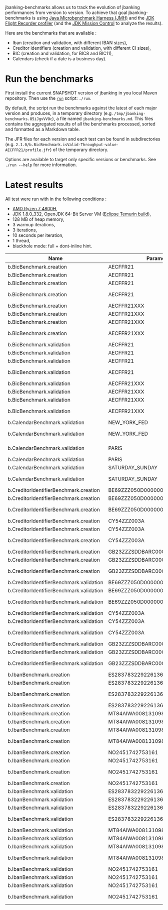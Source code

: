 jbanking-benchmarks allows us to track the evolution of jbanking performances from version to version. To achieve that
goal jbanking-benchmarks is using [Java Microbenchmark Harness (JMH)](https://github.com/openjdk/jmh) and the
[JDK Flight Recorder profiler](https://github.com/openjdk/jmc) (and
the [JDK Mission Control](https://github.com/openjdk/jmc) to analyze the results).

Here are the benchmarks that are available :

- Iban (creation and validation, with different IBAN sizes),
- Creditor identifiers (creation and validation, with different CI sizes),
- BIC (creation and validation, for BIC8 and BIC11),
- Calendars (check if a date is a business day).

# Run the benchmarks

First install the current SNAPSHOT version of jbanking in you local Maven repository. Then use the [`run`](/run)
script: `./run`.

By default, the script run the benchmarks against the latest of each major version and produces, in a temporary
directory (e.g. `/tmp/jbanking-benchmarks.85iJgvVVOc`), a file named `jbanking-benchmarks.md`. This files contains the
aggregated results of all the benchmarks processed, sorted and formatted as a Markdown table.

The JFR files for each version and each test can be found in subdirectories
(e.g. `2.1.0/b.BicBenchmark.isValid-Throughput-value-AECFFR21/profile.jfr`) of the temporary directory.

Options are available to target only specific versions or benchmarks. See `./run --help` for more information.

# Latest results

All test were run with in the following conditions :

- [AMD Ryzen 7 4800H](https://www.amd.com/fr/products/apu/amd-ryzen-7-4800h),
- JDK 1.8.0_332, OpenJDK 64-Bit Server VM ([Eclipse Temurin build](https://adoptium.net/temurin/releases/)),
- 128 MB of heap memory,
- 3 warmup iterations,
- 3 iterations,
- 10 seconds per iteration,
- 1 thread,
- blackhole mode: full + dont-inline hint.

| Name                                     | Parameter                       | Version        | Ops/s      | Increase |
|------------------------------------------|---------------------------------|----------------|------------|----------|
| b.BicBenchmark.creation                  | AECFFR21                        | 1.0            | 2,460,731  | N/A      |
| b.BicBenchmark.creation                  | AECFFR21                        | 2.1.0          | 2,591,447  | 5.31%    |
| b.BicBenchmark.creation                  | AECFFR21                        | 3.4.0          | 6,861,639  | 164.78%  |
| b.BicBenchmark.creation                  | AECFFR21                        | 4.0.0-SNAPSHOT | 21,039,659 | 206.63%  |
| b.BicBenchmark.creation                  | AECFFR21XXX                     | 1.0            | 2,450,359  | N/A      |
| b.BicBenchmark.creation                  | AECFFR21XXX                     | 2.1.0          | 2,487,616  | 1.52%    |
| b.BicBenchmark.creation                  | AECFFR21XXX                     | 3.4.0          | 6,852,577  | 175.47%  |
| b.BicBenchmark.creation                  | AECFFR21XXX                     | 4.0.0-SNAPSHOT | 25,302,021 | 269.23%  |
| b.BicBenchmark.validation                | AECFFR21                        | 1.0            | 2,659,735  | N/A      |
| b.BicBenchmark.validation                | AECFFR21                        | 2.1.0          | 2,819,303  | 6.00%    |
| b.BicBenchmark.validation                | AECFFR21                        | 3.4.0          | 9,241,672  | 227.80%  |
| b.BicBenchmark.validation                | AECFFR21                        | 4.0.0-SNAPSHOT | 39,789,078 | 330.54%  |
| b.BicBenchmark.validation                | AECFFR21XXX                     | 1.0            | 2,644,390  | N/A      |
| b.BicBenchmark.validation                | AECFFR21XXX                     | 2.1.0          | 2,670,018  | 0.97%    |
| b.BicBenchmark.validation                | AECFFR21XXX                     | 3.4.0          | 7,978,573  | 198.82%  |
| b.BicBenchmark.validation                | AECFFR21XXX                     | 4.0.0-SNAPSHOT | 37,336,445 | 367.96%  |
| b.CalendarBenchmark.validation           | NEW_YORK_FED                    | 3.4.0          | 1,436,109  | N/A      |
| b.CalendarBenchmark.validation           | NEW_YORK_FED                    | 4.0.0-SNAPSHOT | 1,497,954  | 4.31%    |
| b.CalendarBenchmark.validation           | PARIS                           | 4.0.0-SNAPSHOT | 2,665,496  | N/A      |
| b.CalendarBenchmark.validation           | PARIS                           | 3.4.0          | 2,689,448  | 0.90%    |
| b.CalendarBenchmark.validation           | SATURDAY_SUNDAY                 | 3.4.0          | 20,483,692 | N/A      |
| b.CalendarBenchmark.validation           | SATURDAY_SUNDAY                 | 4.0.0-SNAPSHOT | 20,883,830 | 1.95%    |
| b.CreditorIdentifierBenchmark.creation   | BE69ZZZ050D000000008            | 2.1.0          | 1,155,706  | N/A      |
| b.CreditorIdentifierBenchmark.creation   | BE69ZZZ050D000000008            | 3.4.0          | 1,442,163  | 24.79%   |
| b.CreditorIdentifierBenchmark.creation   | BE69ZZZ050D000000008            | 4.0.0-SNAPSHOT | 2,002,731  | 38.87%   |
| b.CreditorIdentifierBenchmark.creation   | CY54ZZZ003A                     | 2.1.0          | 1,328,852  | N/A      |
| b.CreditorIdentifierBenchmark.creation   | CY54ZZZ003A                     | 3.4.0          | 1,973,522  | 48.51%   |
| b.CreditorIdentifierBenchmark.creation   | CY54ZZZ003A                     | 4.0.0-SNAPSHOT | 2,725,699  | 38.11%   |
| b.CreditorIdentifierBenchmark.creation   | GB23ZZZSDDBARC000000ABCD1234    | 2.1.0          | 618,766    | N/A      |
| b.CreditorIdentifierBenchmark.creation   | GB23ZZZSDDBARC000000ABCD1234    | 3.4.0          | 1,236,274  | 99.80%   |
| b.CreditorIdentifierBenchmark.creation   | GB23ZZZSDDBARC000000ABCD1234    | 4.0.0-SNAPSHOT | 1,634,802  | 32.24%   |
| b.CreditorIdentifierBenchmark.validation | BE69ZZZ050D000000008            | 2.1.0          | 1,134,536  | N/A      |
| b.CreditorIdentifierBenchmark.validation | BE69ZZZ050D000000008            | 3.4.0          | 1,487,712  | 31.13%   |
| b.CreditorIdentifierBenchmark.validation | BE69ZZZ050D000000008            | 4.0.0-SNAPSHOT | 2,049,455  | 37.76%   |
| b.CreditorIdentifierBenchmark.validation | CY54ZZZ003A                     | 2.1.0          | 1,369,866  | N/A      |
| b.CreditorIdentifierBenchmark.validation | CY54ZZZ003A                     | 3.4.0          | 2,023,290  | 47.70%   |
| b.CreditorIdentifierBenchmark.validation | CY54ZZZ003A                     | 4.0.0-SNAPSHOT | 2,743,085  | 35.58%   |
| b.CreditorIdentifierBenchmark.validation | GB23ZZZSDDBARC000000ABCD1234    | 2.1.0          | 634,193    | N/A      |
| b.CreditorIdentifierBenchmark.validation | GB23ZZZSDDBARC000000ABCD1234    | 3.4.0          | 1,223,625  | 92.94%   |
| b.CreditorIdentifierBenchmark.validation | GB23ZZZSDDBARC000000ABCD1234    | 4.0.0-SNAPSHOT | 1,869,288  | 52.77%   |
| b.IbanBenchmark.creation                 | ES2837832292261368335005        | 2.1.0          | 489,264    | N/A      |
| b.IbanBenchmark.creation                 | ES2837832292261368335005        | 1.0            | 546,745    | 11.75%   |
| b.IbanBenchmark.creation                 | ES2837832292261368335005        | 4.0.0-SNAPSHOT | 1,088,098  | 99.01%   |
| b.IbanBenchmark.creation                 | ES2837832292261368335005        | 3.4.0          | 1,159,728  | 6.58%    |
| b.IbanBenchmark.creation                 | MT84AIWA00813109843252965695890 | 2.1.0          | 508,675    | N/A      |
| b.IbanBenchmark.creation                 | MT84AIWA00813109843252965695890 | 1.0            | 559,173    | 9.93%    |
| b.IbanBenchmark.creation                 | MT84AIWA00813109843252965695890 | 3.4.0          | 841,874    | 50.56%   |
| b.IbanBenchmark.creation                 | MT84AIWA00813109843252965695890 | 4.0.0-SNAPSHOT | 856,814    | 1.77%    |
| b.IbanBenchmark.creation                 | NO2451742753161                 | 2.1.0          | 632,637    | N/A      |
| b.IbanBenchmark.creation                 | NO2451742753161                 | 1.0            | 657,696    | 3.96%    |
| b.IbanBenchmark.creation                 | NO2451742753161                 | 4.0.0-SNAPSHOT | 1,388,058  | 111.05%  |
| b.IbanBenchmark.creation                 | NO2451742753161                 | 3.4.0          | 1,424,889  | 2.65%    |
| b.IbanBenchmark.validation               | ES2837832292261368335005        | 2.1.0          | 501,785    | N/A      |
| b.IbanBenchmark.validation               | ES2837832292261368335005        | 1.0            | 508,206    | 1.28%    |
| b.IbanBenchmark.validation               | ES2837832292261368335005        | 3.4.0          | 1,054,861  | 107.57%  |
| b.IbanBenchmark.validation               | ES2837832292261368335005        | 4.0.0-SNAPSHOT | 1,154,262  | 9.42%    |
| b.IbanBenchmark.validation               | MT84AIWA00813109843252965695890 | 2.1.0          | 515,006    | N/A      |
| b.IbanBenchmark.validation               | MT84AIWA00813109843252965695890 | 1.0            | 530,957    | 3.10%    |
| b.IbanBenchmark.validation               | MT84AIWA00813109843252965695890 | 3.4.0          | 871,960    | 64.22%   |
| b.IbanBenchmark.validation               | MT84AIWA00813109843252965695890 | 4.0.0-SNAPSHOT | 928,907    | 6.53%    |
| b.IbanBenchmark.validation               | NO2451742753161                 | 2.1.0          | 625,019    | N/A      |
| b.IbanBenchmark.validation               | NO2451742753161                 | 1.0            | 650,438    | 4.07%    |
| b.IbanBenchmark.validation               | NO2451742753161                 | 3.4.0          | 1,409,987  | 116.78%  |
| b.IbanBenchmark.validation               | NO2451742753161                 | 4.0.0-SNAPSHOT | 1,419,185  | 0.65%    |
